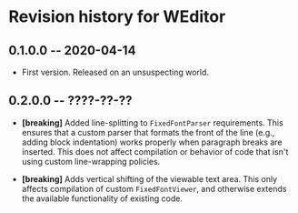 # Revision history for WEditor

## 0.1.0.0  -- 2020-04-14

* First version. Released on an unsuspecting world.

## 0.2.0.0  -- ????-??-??

* **[breaking]** Added line-splitting to `FixedFontParser` requirements. This
  ensures that a custom parser that formats the front of the line (e.g., adding
  block indentation) works properly when paragraph breaks are inserted. This
  does not affect compilation or behavior of code that isn't using custom
  line-wrapping policies.

* **[breaking]** Adds vertical shifting of the viewable text area. This only
  affects compilation of custom `FixedFontViewer`, and otherwise extends the
  available functionality of existing code.
